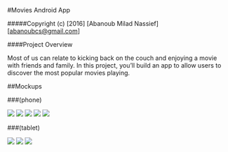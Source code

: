 #Movies Android App

#####Copyright (c) [2016] [Abanoub Milad Nassief] [abanoubcs@gmail.com]

####Project Overview

Most of us can relate to kicking back on the couch and enjoying a movie with friends and family.
In this project, you’ll build an app to allow users to discover the most popular movies playing.


##Mockups

###(phone)

![](doc/p1.png?raw=true)
![](doc/p2.png?raw=true)
![](doc/p3.png?raw=true)
![](doc/p4.png?raw=true)
![](doc/p5.png?raw=true)

###(tablet)

![](doc/t1.png?raw=true)
![](doc/t2.png?raw=true)
![](doc/t3.png?raw=true)
